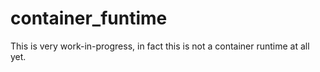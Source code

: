 # container_funtime

This is very work-in-progress, in fact this is not a container runtime at all
yet.

